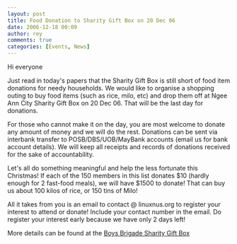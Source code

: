 ```yaml
---
layout: post
title: Food Donation to Sharity Gift Box on 20 Dec 06
date: 2006-12-18 00:09
author: rey
comments: true
categories: [Events, News]
---
```

Hi everyone

Just read in today's papers that the Sharity Gift Box is still short of food item donations for needy households. We would like to organise a shopping outing to buy food items (such as rice, milo, etc) and drop them off at Ngee Ann City Sharity Gift Box on 20 Dec 06. That will be the last day for donations.

For those who cannot make it on the day, you are most welcome to donate any amount of money and we will do the rest. Donations can be sent via interbank transfer to POSB/DBS/UOB/MayBank accounts (email us for bank account details). We will keep all receipts and records of donations received for the sake of accountability.

Let's all do something meaningful and help the less fortunate this Christmas! If each of the 150 members in this list donates $10 (hardly enough for 2 fast-food meals), we will have $1500 to donate! That can buy us about 100 kilos of rice, or 150 tins of Milo!

All it takes from you is an email to contact @ linuxnus.org to register your interest to attend or donate! Include your contact number in the email. Do register your interest early because we have only 2 days left!

More details can be found at the <a href="http://www.bbsgb.org.sg/ful.html">Boys Brigade Sharity Gift Box</a>
